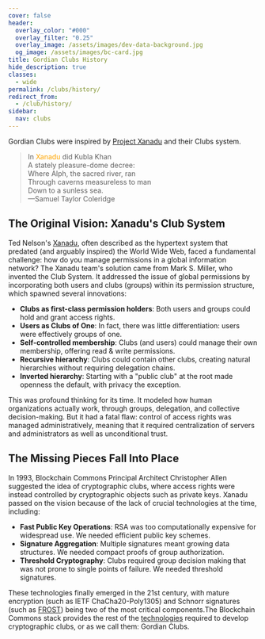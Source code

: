 ```yaml
---
cover: false
header:
  overlay_color: "#000"
  overlay_filter: "0.25"
  overlay_image: /assets/images/dev-data-background.jpg
  og_image: /assets/images/bc-card.jpg
title: Gordian Clubs History
hide_description: true
classes:
  - wide
permalink: /clubs/history/
redirect_from:
  - /club/history/
sidebar:
  nav: clubs
---
```


Gordian Clubs were inspired by [Project Xanadu](https://www.xanadu.net/) and their Clubs system.

> In <font color="orange">Xanadu</font> did Kubla Khan<br>
> A stately pleasure-dome decree:<br>
> Where Alph, the sacred river, ran<br>
> Through caverns measureless to man<br>
>   Down to a sunless sea.<br>
> &mdash;Samuel Taylor Coleridge

## The Original Vision: Xanadu's Club System

Ted Nelson's [Xanadu](https://www.xanadu.net/), often described as the hypertext system that predated (and arguably inspired) the World Wide Web, faced a fundamental challenge: how do you manage permissions in a global information network? The Xanadu team's solution came from Mark S. Miller, who invented the Club System. It addressed the issue of global permissions by incorporating both users and clubs (groups) within its permission structure, which spawned several innovations:

- **Clubs as first-class permission holders**: Both users and groups could hold and grant access rights.
- **Users as Clubs of One**: In fact, there was little differentiation: users were effectively groups of one.
- **Self-controlled membership**: Clubs (and users) could manage their own membership, offering read & write permissions.
- **Recursive hierarchy**: Clubs could contain other clubs, creating natural hierarchies without requiring delegation chains.
- **Inverted hierarchy**: Starting with a "public club" at the root made openness the default, with privacy the exception.

This was profound thinking for its time. It modeled how human organizations actually work, through groups, delegation, and collective decision-making. But it had a fatal flaw: control of access rights was managed administratively, meaning that it required centralization of servers and administrators as well as unconditional trust.

## The Missing Pieces Fall Into Place

In 1993, Blockchain Commons Principal Architect Christopher Allen suggested the idea of cryptographic clubs, where access rights were instead controlled by cryptographic objects such as private keys. Xanadu passed on the vision because of the lack of crucial technologies at the time, including:

* **Fast Public Key Operations**: RSA was too computationally expensive for widespread use. We needed efficient public key schemes.
* **Signature Aggregation**: Multiple signatures meant growing data structures. We needed compact proofs of group authorization.
* **Threshold Cryptography**: Clubs required group decision making that was not prone to single points of failure. We needed threshold signatures.

These technologies finally emerged in the 21st century, with mature encryption (such as IETF ChaCha20-Poly1305) and Schnorr signatures (such as [FROST](/frost/)) being two of the most critical components.The Blockchain Commons stack provides the rest of the [technologies](/clubs/technology/) required to develop cryptographic clubs, or as we call them: Gordian Clubs.
